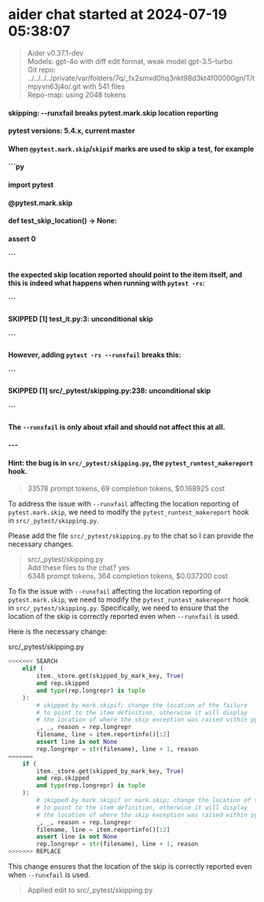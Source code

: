 
# aider chat started at 2024-07-19 05:38:07

> Aider v0.37.1-dev  
> Models: gpt-4o with diff edit format, weak model gpt-3.5-turbo  
> Git repo: ../../../../private/var/folders/7q/_fx2smvd0hq3nkt98d3kt4f00000gn/T/tmpyvn63j4o/.git with 541 files  
> Repo-map: using 2048 tokens  

#### skipping: --runxfail breaks pytest.mark.skip location reporting  
#### pytest versions: 5.4.x, current master  
####   
#### When `@pytest.mark.skip`/`skipif` marks are used to skip a test, for example  
####   
#### ```py  
#### import pytest  
#### @pytest.mark.skip  
#### def test_skip_location() -> None:  
####     assert 0  
#### ```  
####   
#### the expected skip location reported should point to the item itself, and this is indeed what happens when running with `pytest -rs`:  
####   
#### ```  
#### SKIPPED [1] test_it.py:3: unconditional skip  
#### ```  
####   
#### However, adding `pytest -rs --runxfail` breaks this:  
####   
#### ```  
#### SKIPPED [1] src/_pytest/skipping.py:238: unconditional skip  
#### ```  
####   
#### The `--runxfail` is only about xfail and should not affect this at all.  
####   
#### ---  
####   
#### Hint: the bug is in `src/_pytest/skipping.py`, the `pytest_runtest_makereport` hook.  
> 33578 prompt tokens, 69 completion tokens, $0.168925 cost  

To address the issue with `--runxfail` affecting the location reporting of `pytest.mark.skip`, we need to modify the `pytest_runtest_makereport` hook in `src/_pytest/skipping.py`.

Please add the file `src/_pytest/skipping.py` to the chat so I can provide the necessary changes.

> src/_pytest/skipping.py  
> Add these files to the chat? yes  
> 6348 prompt tokens, 364 completion tokens, $0.037200 cost  

To fix the issue with `--runxfail` affecting the location reporting of `pytest.mark.skip`, we need to modify the `pytest_runtest_makereport` hook in `src/_pytest/skipping.py`. Specifically, we need to ensure that the location of the skip is correctly reported even when `--runxfail` is used.

Here is the necessary change:

src/_pytest/skipping.py
```python
<<<<<<< SEARCH
    elif (
        item._store.get(skipped_by_mark_key, True)
        and rep.skipped
        and type(rep.longrepr) is tuple
    ):
        # skipped by mark.skipif; change the location of the failure
        # to point to the item definition, otherwise it will display
        # the location of where the skip exception was raised within pytest
        _, _, reason = rep.longrepr
        filename, line = item.reportinfo()[:2]
        assert line is not None
        rep.longrepr = str(filename), line + 1, reason
=======
    if (
        item._store.get(skipped_by_mark_key, True)
        and rep.skipped
        and type(rep.longrepr) is tuple
    ):
        # skipped by mark.skipif or mark.skip; change the location of the failure
        # to point to the item definition, otherwise it will display
        # the location of where the skip exception was raised within pytest
        _, _, reason = rep.longrepr
        filename, line = item.reportinfo()[:2]
        assert line is not None
        rep.longrepr = str(filename), line + 1, reason
>>>>>>> REPLACE
```

This change ensures that the location of the skip is correctly reported even when `--runxfail` is used.

> Applied edit to src/_pytest/skipping.py  
